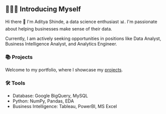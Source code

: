 ## 🙋🏻‍♂️ Introducing Myself

Hi there 👋 I'm Aditya Shinde, a data science enthusiast 📊. I'm passionate about helping businesses make sense of their data. 

Currently, I am actively seeking opportunities in positions like Data Analyst, Business Intelligence Analyst, and Analytics Engineer.

### 📚 Projects

Welcome to my portfolio, where I showcase my [projects](https://github.com/aditya-shinde16/Portfolio_Guide).

### 🛠️ Tools

- Database: Google BigQuery, MySQL
- Python: NumPy, Pandas, EDA
- Business Intelligence: Tableau, PowerBI, MS Excel
